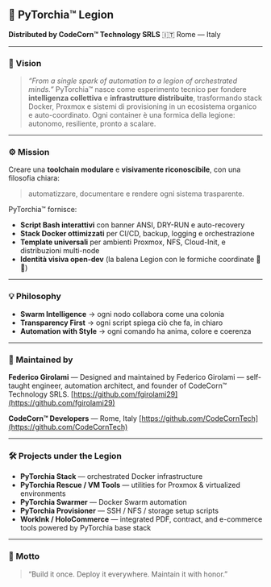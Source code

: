 ## 🧠 PyTorchia™ Legion

**Distributed by CodeCorn™ Technology SRLS**
🇮🇹 Rome — Italy

---

### 🐳 Vision

> *“From a single spark of automation to a legion of orchestrated minds.”*
> PyTorchia™ nasce come esperimento tecnico per fondere **intelligenza collettiva** e **infrastrutture distribuite**, trasformando stack Docker, Proxmox e sistemi di provisioning in un ecosistema organico e auto-coordinato.
> Ogni container è una formica della legione: autonomo, resiliente, pronto a scalare.

---

### ⚙️ Mission

Creare una **toolchain modulare** e **visivamente riconoscibile**, con una filosofia chiara:

> automatizzare, documentare e rendere ogni sistema trasparente.

PyTorchia™ fornisce:

* **Script Bash interattivi** con banner ANSI, DRY-RUN e auto-recovery
* **Stack Docker ottimizzati** per CI/CD, backup, logging e orchestrazione
* **Template universali** per ambienti Proxmox, NFS, Cloud-Init, e distribuzioni multi-node
* **Identità visiva open-dev** (la balena Legion con le formiche coordinate 🐜🐳)

---

### 💡 Philosophy

* **Swarm Intelligence** → ogni nodo collabora come una colonia
* **Transparency First** → ogni script spiega ciò che fa, in chiaro
* **Automation with Style** → ogni comando ha anima, colore e coerenza

---

### 👑 Maintained by

**Federico Girolami** — Designed and maintained by Federico Girolami — self-taught engineer, automation architect, and founder of CodeCorn™ Technology SRLS.
[https://github.com/fgirolami29](https://github.com/fgirolami29)

**CodeCorn™ Developers** — Rome, Italy
[https://github.com/CodeCornTech](https://github.com/CodeCornTech)

---

### 🛠️ Projects under the Legion

* **PyTorchia Stack** — orchestrated Docker infrastructure
* **PyTorchia Rescue / VM Tools** — utilities for Proxmox & virtualized environments
* **PyTorchia Swarmer** — Docker Swarm automation
* **PyTorchia Provisioner** — SSH / NFS / storage setup scripts
* **WorkInk / HoloCommerce** — integrated PDF, contract, and e-commerce tools powered by PyTorchia base stack

---

### 🧩 Motto

> “Build it once. Deploy it everywhere. Maintain it with honor.”
